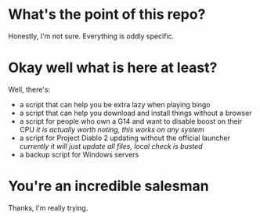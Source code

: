# What's the point of this repo?
Honestly, I'm not sure. Everything is oddly specific.

# Okay well what is here at least?
Well, there's:
* a script that can help you be extra lazy when playing bingo
* a script that can help you download and install things without a browser
* a script for people who own a G14 and want to disable boost on their CPU
   _it is actually worth noting, this works on any system_
* a script for Project Diablo 2 updating without the official launcher
   _currently it will just update all files, local check is busted_
* a backup script for Windows servers

# You're an incredible salesman
Thanks, I'm really trying.
